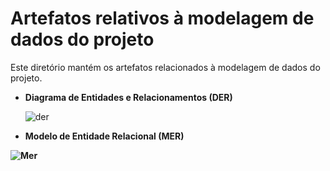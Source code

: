 # Artefatos relativos à modelagem de dados do projeto

Este diretório mantém os artefatos relacionados à modelagem de dados do projeto. 

<!-- Os principais documentos a serem produzidos são: -->

- <b>Diagrama de Entidades e Relacionamentos (DER)</b>

  ![der](https://github.com/leoalmeidabraga/Teste/assets/127418501/2f9010e8-318f-46c5-933e-1fe433b0a7d4)

	<!-- * Apresentar o DER em imagem vetorial para evitar perda de qualidade com renderização em resolução específica. -->

- <b>Modelo de Entidade Relacional (MER)<b>

![Mer](https://github.com/leoalmeidabraga/Teste/assets/127418501/35d417ec-943e-4586-bd4b-45a051a03ba3)

<!-- * Apresentar o modelo relacional em imagem vetorial para evitar perda de qualidade com renderização em resolução específica. -->

<!-- Demais artefatos que julgar pertinentes. -->
